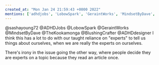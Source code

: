 ```yaml
---
created_at: "Mon Jan 24 21:59:43 +0000 2022"
mentions: ['adhdjobs', 'LobowSpark', 'GeraintWorks', 'MindsetByDave', 'TheKookamonga', 'BlushingCrafter', 'ADHDdesigner']
---
```


@sashayoung72 @ADHDJobs @LobowSpark @GeraintWorks @MindsetByDave @TheKookamonga @BlushingCrafter @ADHDdesigner I think this has a lot to do with our taught reliance on "experts" to tell us things about ourselves, when we are really the experts on ourselves.

There's irony in the issue going the other way, where people decide they are experts on a topic because they read an article once.